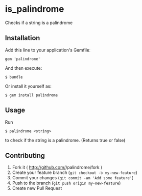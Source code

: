 # is_palindrome 

Checks if a string is a palindrome

## Installation

Add this line to your application's Gemfile:

    gem 'palindrome'

And then execute:

    $ bundle

Or install it yourself as:

    $ gem install palindrome

## Usage

Run
 
    $ palindrome <string>

to check if the string is a palindrome. (Returns true or false)

## Contributing

1. Fork it ( http://github.com/<my-github-username>/palindrome/fork )
2. Create your feature branch (`git checkout -b my-new-feature`)
3. Commit your changes (`git commit -am 'Add some feature'`)
4. Push to the branch (`git push origin my-new-feature`)
5. Create new Pull Request
